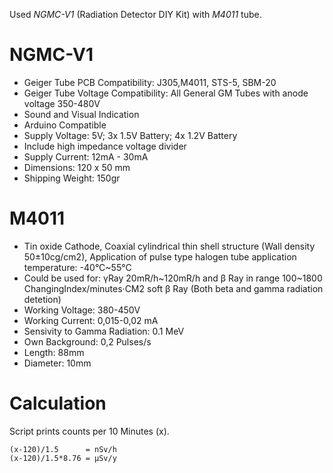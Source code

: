 Used *NGMC-V1* (Radiation Detector DIY Kit) with *M4011* tube.

# NGMC-V1

-   Geiger Tube PCB Compatibility: J305,M4011, STS-5, SBM-20
-   Geiger Tube Voltage Compatibility: All General GM Tubes with anode voltage 350-480V
-   Sound and Visual Indication
-   Arduino Compatible
-   Supply Voltage: 5V; 3x 1.5V Battery; 4x 1.2V Battery
-   Include high impedance voltage divider
-   Supply Current: 12mA - 30mA
-   Dimensions: 120 x 50 mm
-   Shipping Weight: 150gr

# M4011

-   Tin oxide Cathode, Coaxial cylindrical thin shell structure (Wall density 50±10cg/cm2), Application of pulse type halogen tube application temperature: -40°C~55°C
-   Could be used for: γRay 20mR/h~120mR/h and β Ray in range 100~1800 ChangingIndex/minutes·CM2 soft β Ray (Both beta and gamma radiation detetion)
-   Working Voltage: 380-450V
-   Working Current: 0,015-0,02 mA
-   Sensivity to Gamma Radiation: 0.1 MeV
-   Own Background: 0,2 Pulses/s
-   Length: 88mm
-   Diameter: 10mm

# Calculation

Script prints counts per 10 Minutes (x).

    (x-120)/1.5      = nSv/h
    (x-120)/1.5*8.76 = μSv/y
